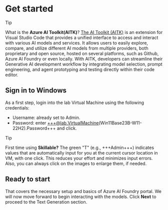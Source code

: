 # Get started

> [!TIP]
> What is the **Azure AI Toolkit(AITK)**? [The AI Toolkit (AITK)](https://code.visualstudio.com/docs/intelligentapps/overview) is an extension for Visual Studio Code that provides a unified interface to access and interact with various AI models and services. It allows users to easily explore, compare, and utilize different AI models from multiple providers, both proprietary and open source, hosted on several platforms, such as Github, Azure AI Foundry or even locally. With AITK, developers can streamline their Generative AI development workflow by integrating model selection, prompt engineering, and agent prototyping and testing directly within their code editor.

## Sign in to Windows
As a first step, login into the lab Virtual Machine using the following credentials:
- Username: already set to Admin.
- Password: enter +++@lab.VirtualMachine(Win11Base23B-W11-22H2).Password+++ and click.

> [!TIP]
>  First time using **Skillable?** The green "T" (e.g., +++Admin+++) indicates values that are automatically input for you at the current cursor location in VM, with one click. This reduces your effort and minimizes input errors.
> Also, you can always click on the images to enlarge them, if needed.


## Ready to start

That covers the necessary setup and basics of Azure AI Foundry portal. We will now move forward to begin interacting with the models. 
Click **Next** to proceed to the Text Generation section.